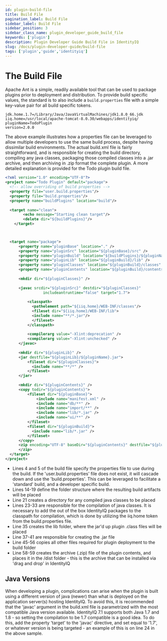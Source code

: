 ```yaml
---
id: plugin-build-file
title: Build File
pagination_label: Build File
sidebar_label: Build File
sidebar_position: 3
sidebar_class_name: plugin_developer_guide_build_file
keywords: ['plugin']
description: Plugin Developer Guide Build File in IdentityIQ
slug: /docs/plugin-developer-guide/build-file
tags: ['plugin','guide','identityiq']
---
```


# The Build File

Apache Ant is a simple, readily available tool that can be used to package plugins prior to deployment and distribution. To provide build specific values, the standard is to also include a `build.properties` file with a simple key-value pair for all build specific tokens.

```text
jdk.home.1.7=/Library/Java/JavaVirtualMachines/jdk1.8.0_66.jdk
iiq.home=/usr/local/apache-tomcat-8.0.30/webapps/identityiq/
pluginName=TodoPlugin
version=2.0.0
```

The above example illustrates how a properties file can be leveraged to allow multiple developers to use the same build process, despite having dissimilar build environments. The actual build.xml file is fairly straightforward, and is responsible for creating the build directory, compiling any java classes, packaging those compiled classes into a .jar archive, and then archiving in .zip format the complete plugin. A more detailed explanation is provided for the Todo plugin build file.


```xml
<?xml version="1.0" encoding="UTF-8"?>
<project name="Todo Plugin" default="package">
  <!-- allow overriding of build properties -->
  <property file="user.build.properties"/>
  <property file="build.properties"/>
  <property name="buildPlugins" location="build"/>
    
  <target name="clean">
        <echo message="Starting clean target"/>
        <delete dir="${buildPlugins}"/>
    </target>

 

  <target name="package">
      <property name="pluginBase" location="." />
      <property name="pluginSrc" location="${pluginBase}/src" />
      <property name="pluginBuild" location="${buildPlugins}/${pluginName}" />
      <property name="pluginLib" location="${pluginBuild}/lib" />
      <property name="pluginClasses" location="${pluginBuild}/classes" />
      <property name="pluginContents" location="${pluginBuild}/contents" />
          
      <mkdir dir="${pluginClasses}" />
          
      <javac srcdir="${pluginSrc}" destdir="${pluginClasses}"
                 includeantruntime="false" target="1.7">
        
          <classpath>
            <pathelement path="${iiq.home}/WEB-INF/classes"/>
            <fileset dir="${iiq.home}/WEB-INF/lib">
            <include name="**/*.jar"/>
            </fileset>
          </classpath>
        
          <compilerarg value="-Xlint:deprecation" />
          <compilerarg value="-Xlint:unchecked" />
      </javac>
          
      <mkdir dir="${pluginLib}" />
      <jar destfile="${pluginLib}/${pluginName}.jar">
          <fileset dir="${pluginClasses}">
            <include name="**/*" />
          </fileset>
      </jar>
          
      <mkdir dir="${pluginContents}" />
      <copy todir="${pluginContents}">
          <fileset dir="${pluginBase}">
              <include name="manifest.xml" />
              <include name="db/**" />
              <include name="import/**" />
              <include name="lib/*.jar" />
              <include name="ui/**" />
          </fileset>
          <fileset dir="${pluginBuild}">
            <include name="lib/*.jar" />
          </fileset>
      </copy>
      <zip encoding="UTF-8" baseDir="${pluginContents}" destfile="${pluginBuild}/dist/${pluginName}.${version}.zip">
      </zip>
  </target>
</project>
```

- Lines 4 and 5 of the build file specify the properties file to use during the build. If the 'user.build.properties' file does not exist, it will cascade down and use the 'build.properties'. This can be leveraged to facilitate a 'standard' build, and a developer specific build.
- Lines 14-19 define the folder structure where the resulting build artifacts will be placed
- Line 21 creates a directory for any compiled java classes to be placed
- Lines 23-33 are responsible for the compilation of java classes. It is necessary to add the out of the box IdentityIQ packages to the classpath for compilation, which is done by utilizing the iiq.home token from the build.properties file.
- Line 35 creates the lib folder, where the jar'd up plugin .class files will be placed
- Line 37-41 are responsible for creating the .jar file
- Line 45-56 copies all other files required for plugin deployment to the build folder
- Line 58-59 creates the archive (.zip) file of the plugin contents, and places it in the /dist folder - this is the archive that can be installed via 'drag and drop' in IdentityIQ


## Java Versions

When developing a plugin, complications can arise when the plugin is built using a different version of java (newer) than what is deployed on the application server(s) hosting IdentityIQ.  To avoid this, it is recommended that the 'javac' argument in the build.xml file is parametrized with the most compatible Java version available. IdentityIQ 7.1 supports both Java 1.7 and 1.8 - so setting the compilation to be 1.7 compatible is a good idea.  To do this, add the property 'target' to the 'javac' directive, and set equal to '1.7', or whatever version is being targeted - an example of this is on line 24 in the above sample.
